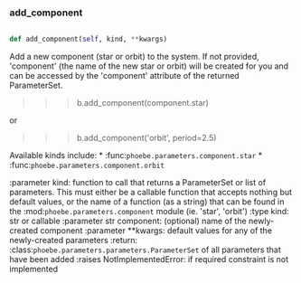 ### add\_component
```py

def add_component(self, kind, **kwargs)

```



Add a new component (star or orbit) to the system.  If not provided,
'component' (the name of the new star or orbit) will be created for
you and can be accessed by the 'component' attribute of the returned
ParameterSet.

>>> b.add_component(component.star)

or

>>> b.add_component('orbit', period=2.5)

Available kinds include:
    * :func:`phoebe.parameters.component.star`
    * :func:`phoebe.parameters.component.orbit`

:parameter kind: function to call that returns a
    ParameterSet or list of parameters.  This must either be
    a callable function that accepts nothing but default
    values, or the name of a function (as a string) that can
    be found in the :mod:`phoebe.parameters.component` module
    (ie. 'star', 'orbit')
:type kind: str or callable
:parameter str component: (optional) name of the newly-created
    component
:parameter **kwargs: default values for any of the newly-created
    parameters
:return: :class:`phoebe.parameters.parameters.ParameterSet` of
    all parameters that have been added
:raises NotImplementedError: if required constraint is not implemented

